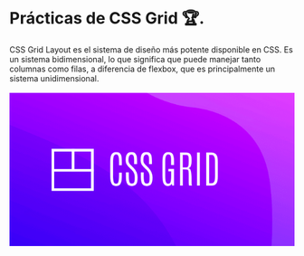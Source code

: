 # Prácticas de CSS Grid 🏆.
CSS Grid Layout es el sistema de diseño más potente disponible en CSS. Es un sistema bidimensional, lo que significa que puede manejar tanto columnas como filas, a diferencia de flexbox, que es principalmente un sistema unidimensional.<br><br>
<img src="css-grid.png" alt="CSS Grid |Front-end developer.">
